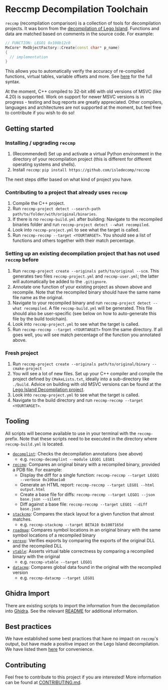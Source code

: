 # Reccmp Decompilation Toolchain

`reccmp` (recompilation comparison) is a collection of tools for decompilation projects. It was born from the [decompilation of Lego Island](https://github.com/isledecomp/isle). Functions and data are matched based on comments in the source code. For example:
```cpp
// FUNCTION: LEGO1 0x100b12c0
MxCore* MxObjectFactory::Create(const char* p_name)
{
  // implementation
}
```
This allows you to automatically verify the accuracy of re-compiled functions, virtual tables, variable offsets and more. See [here](docs/annotations.md) for the full syntax.

At the moment, C++ compiled to 32-bit x86 with old versions of MSVC (like 4.20) is supported. Work on support for newer MSVC versions is in progress - testing and bug reports are greatly appreciated. Other compilers, languages and architectures are not supported at the moment, but feel free to contribute if you wish to do so!

## Getting started

### Installing / upgrading `reccmp`
1. (Recommended) Set up and activate a virtual Python environment in the directory of your recompilation project (this is different for different operating systems and shells).
2. Install `reccmp`: `pip install https://github.com/isledecomp/reccmp`

The next steps differ based on what kind of project you have.

### Contributing to a project that already uses `reccmp`
1. Compile the C++ project.
2. Run `reccmp-project detect --search-path path/to/folder/with/original/binaries`.
3. If there is no `reccmp-build.yml` after building: Navigate to the recompiled binaries folder and run `reccmp-project detect --what recompiled`.
4. Look into `reccmp-project.yml` to see what the target is called.
5. Run `reccmp-reccmp --target <YOURTARGET>`. You should see a list of functions and others together with their match percentage.

### Setting up an existing decompilation project that has not used `reccmp` before

1. Run `reccmp-project create --originals path/to/original --scm`. This generates two files `reccmp-project.yml` and `reccmp-user.yml`; the latter will automatically be added to the `.gitignore`.
2. Annotate one function of your existing project as shown above and recompile. Note that the recompiled binary should have the same name file name as the original.
3. Navigate to your recompiled binary and run `reccmp-project detect --what recompiled`. A file `reccmp-build.yml` will be generated. This file should also be user-specific (see below on how to auto-generate this file by the build toolchain).
4. Look into `reccmp-project.yml` to see what the target is called.
5. Run `reccmp-reccmp --target <YOURTARGET>` from the same directory. If all goes well, you will see match percentage of the function you annotated above.

### Fresh project

1. Run `reccmp-project create --originals path/to/original/binary --cmake-project`
2. You will see a lot of new files. Set up your C++ compiler and compile the project defined by `CMakeLists.txt`, ideally into a sub-directory like `./build`. Advice on building with old MSVC versions can be found at the [Lego Island Decompilation project](https://github.com/isledecomp/isle).
3. Look into `reccmp-project.yml` to see what the target is called.
4. Navigate to the build directory and run `reccmp-reccmp --target <YOURTARGET>`.

## Tooling

All scripts will become available to use in your terminal with the `reccmp-` prefix. Note that these scripts need to be executed in the directory where `reccmp-build.yml` is located.

* [`decomplint`](/reccmp/tools/decomplint.py): Checks the decompilation annotations (see above)
    * e.g. `reccmp-decomplint --module LEGO1 LEGO1`
* [`reccmp`](/reccmp/tools/asmcmp.py): Compares an original binary with a recompiled binary, provided a PDB file. For example:
    * Display the diff for a single function: `reccmp-reccmp --target LEGO1 --verbose 0x100ae1a0`
    * Generate an HTML report: `reccmp-reccmp --target LEGO1 --html output.html`
    * Create a base file for diffs: `reccmp-reccmp --target LEGO1 --json base.json --silent`
    * Diff against a base file: `reccmp-reccmp --target LEGO1 --diff base.json`
* [`stackcmp`](/reccmp/tools/stackcmp.py): Compares the stack layout for a given function that almost matches.
    * e.g. `reccmp-stackcmp --target BETA10 0x1007165d`
* [`roadmap`](/reccmp/tools/roadmap.py): Compares symbol locations in an original binary with the same symbol locations of a recompiled binary
* [`verexp`](/reccmp/tools/verexp.py): Verifies exports by comparing the exports of the original DLL and the recompiled DLL
* [`vtable`](/reccmp/tools/vtable.py): Asserts virtual table correctness by comparing a recompiled binary with the original
    * e.g. `reccmp-vtable --target LEGO1`
* [`datacmp`](/reccmp/tools/datacmp.py): Compares global data found in the original with the recompiled version
    * e.g. `reccmp-datacmp --target LEGO1`

## Ghidra Import

There are existing scripts to import the information from the decompilation into [Ghidra](https://github.com/NationalSecurityAgency/ghidra). See the relevant [README](reccmp/ghidra_scripts/README.md) for additional information.

## Best practices

We have established some best practices that have no impact on `reccmp`'s output, but have made a positive impact on the Lego Island decompilation. We have listed them [here](docs/recommendations.md) for convenience.


## Contributing

Feel free to contribute to this project if you are interested! More information can be found at [CONTRIBUTING.md](./CONTRIBUTING.md).
